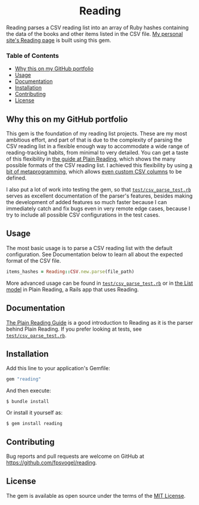 <h1 align="center">Reading</h1>

Reading parses a CSV reading list into an array of Ruby hashes containing the data of the books and other items listed in the CSV file. [My personal site's Reading page](https://fpsvogel.com/reading/) is built using this gem.

### Table of Contents

- [Why this on my GitHub portfolio](#why-this-on-my-github-portfolio)
- [Usage](#usage)
- [Documentation](#documentation)
- [Installation](#installation)
- [Contributing](#contributing)
- [License](#license)

## Why this on my GitHub portfolio

This gem is the foundation of my reading list projects. These are my most ambitious effort, and part of that is due to the complexity of parsing the CSV reading list in a flexible enough way to accommodate a wide range of reading-tracking habits, from minimal to very detailed. You can get a taste of this flexibility in [the guide at Plain Reading](https://plainreading.herokuapp.com/guide), which shows the many possible formats of the CSV reading list. I achieved this flexibility by using [a bit of metaprogramming](https://github.com/fpsvogel/reading/blob/57df9ab5bb7427910fea29fada60613ee52fe8b3/lib/reading/parse_regular_row.rb#L34), which allows [even custom CSV columns](https://github.com/fpsvogel/reading/blob/57df9ab5bb7427910fea29fada60613ee52fe8b3/lib/reading/parse_regular_row.rb#L41) to be defined.

I also put a lot of work into testing the gem, so that [`test/csv_parse_test.rb`](https://github.com/fpsvogel/reading/blob/main/test/csv_parse_test.rb) serves as excellent documentation of the parser's features, besides making the development of added features so much faster because I can immediately catch and fix bugs even in very remote edge cases, because I try to include all possible CSV configurations in the test cases.

## Usage

The most basic usage is to parse a CSV reading list with the default configuration. See Documentation below to learn all about the expected format of the CSV file.

```ruby
items_hashes = Reading::CSV.new.parse(file_path)
```

More advanced usage can be found in [`test/csv_parse_test.rb`](https://github.com/fpsvogel/reading/blob/57df9ab5bb7427910fea29fada60613ee52fe8b3/test/csv_parse_test.rb#L773) or in [the List model](https://github.com/fpsvogel/plainreading/blob/968b53bfe44bb3a1dea0033bae68504cbe1df289/app/models/list.rb#L39) in Plain Reading, a Rails app that uses Reading.

## Documentation

[The Plain Reading Guide](https://plainreading.herokuapp.com/guide) is a good introduction to Reading as it is the parser behind Plain Reading. If you prefer looking at tests, see [`test/csv_parse_test.rb`](https://github.com/fpsvogel/reading/blob/main/test/csv_parse_test.rb).

## Installation

Add this line to your application's Gemfile:

```ruby
gem "reading"
```

And then execute:

    $ bundle install

Or install it yourself as:

    $ gem install reading

## Contributing

Bug reports and pull requests are welcome on GitHub at https://github.com/fpsvogel/reading.

## License

The gem is available as open source under the terms of the [MIT License](https://opensource.org/licenses/MIT).
